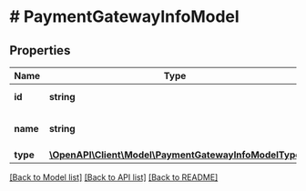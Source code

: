 # # PaymentGatewayInfoModel

## Properties

Name | Type | Description | Notes
------------ | ------------- | ------------- | -------------
**id** | **string** | Payment gateway ID. | [optional] [readonly]
**name** | **string** | Payment gateway name. | [optional] [readonly]
**type** | [**\OpenAPI\Client\Model\PaymentGatewayInfoModelType**](PaymentGatewayInfoModelType.md) |  | [optional]

[[Back to Model list]](../../README.md#models) [[Back to API list]](../../README.md#endpoints) [[Back to README]](../../README.md)
